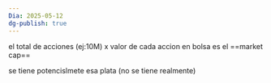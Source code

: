 ```yaml
---
Dia: 2025-05-12
dg-publish: true
---
```

el total de acciones (ej:10M) x valor de cada accion en bolsa es el ==market cap== 

se tiene potencislmete esa plata (no se tiene realmente)



